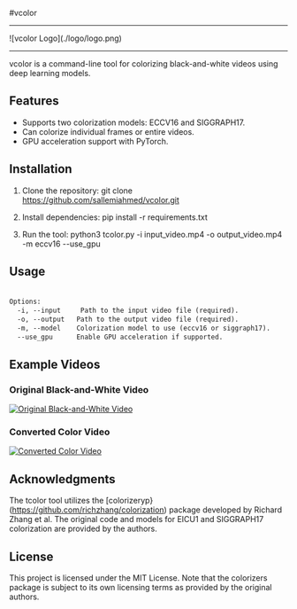 #vcolor
<hr>
![vcolor Logo](./logo/logo.png)

<hr>
vcolor is a command-line tool for colorizing black-and-white videos using deep learning models.

## Features
- Supports two colorization models: ECCV16 and SIGGRAPH17.
- Can colorize individual frames or entire videos.
- GPU acceleration support with PyTorch.

## Installation
1. Clone the repository:
   git clone https://github.com/sallemiahmed/vcolor.git

2. Install dependencies:
   pip install -r requirements.txt

3. Run the tool:
   python3 tcolor.py -i input_video.mp4 -o output_video.mp4 -m eccv16 --use_gpu 

## Usage
```vcolor -i <input_video> -o <output_video> -m <model> [--use_gpu

Options:
  -i, --input     Path to the input video file (required).
  -o, --output   Path to the output video file (required).
  -m, --model    Colorization model to use (eccv16 or siggraph17).
  --use_gpu      Enable GPU acceleration if supported.
```

## Example Videos
### Original Black-and-White Video
[![Original Black-and-White Video](https://img.youtube.com/vi/y3ekIuaTneE/0.jpg)](https://www.youtube.com/watch?v=y3ekIuaTneE)

### Converted Color Video
[![Converted Color Video](https://img.youtube.com/vi/fFn0LmEPn-8/0.jpg)](https://www.youtube.com/watch?v=fFn0LmEPn-8)

## Acknowledgments
The tcolor tool utilizes the [colorizeryp}(https://github.com/richzhang/colorization) package developed by Richard Zhang et al. The original code and models for EICU1 and SIGGRAPH17 colorization are provided by the authors.

## License
This project is licensed under the MIT License. Note that the colorizers package is subject to its own licensing terms as provided by the original authors.
